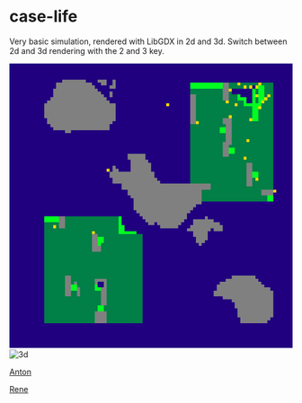 case-life
=========

Very basic simulation, rendered with LibGDX in 2d and 3d. Switch between 2d and 3d rendering with the 2 and 3 key.

![2d](https://github.com/rene-scheepers/case-life/blob/master/documentation/screenshot%202d%20rendering.png)
![3d](https://raw.github.com/rene-scheepers/case-life/master/documentation/screenshot%203d%20rendering.png)
 
[Anton](https://github.com/Measuring) 

[Rene](https://github.com/rene-scheepers)
